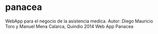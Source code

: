 panacea
=======
WebApp para el negocio de la asistencia medica.
Autor: Diego Mauricio Toro y Manuel Mena
Calarca, Quindio
2014
Web App Panacea
